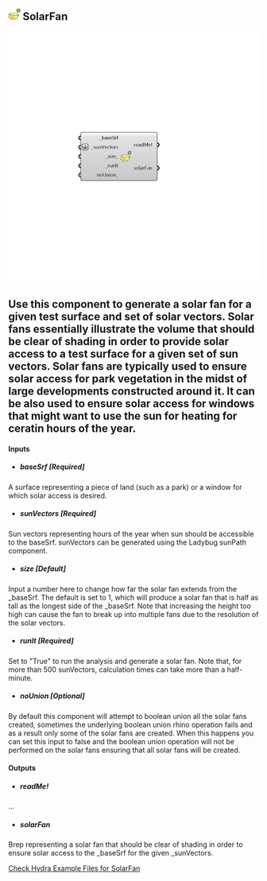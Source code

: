 ## ![](../../images/icons/SolarFan.png) SolarFan

![](../../images/components/SolarFan.png)

Use this component to generate a solar fan for a given test surface and set of solar vectors.  Solar fans essentially illustrate the volume that should be clear of shading in order to provide solar access to a test surface for a given set of sun vectors.
 Solar fans are typically used to ensure solar access for park vegetation in the midst of large developments constructed around it.  It can be also used to ensure solar access for windows that might want to use the sun for heating for ceratin hours of the year.
 -
 

#### Inputs
* ##### baseSrf [Required]
A surface representing a piece of land (such as a park) or a window for which solar access is desired.
* ##### sunVectors [Required]
Sun vectors representing hours of the year when sun should be accessible to the baseSrf. sunVectors can be generated using the Ladybug sunPath component.
* ##### size [Default]
Input a number here to change how far the solar fan extends from the _baseSrf.  The default is set to 1, which will produce a solar fan that is half as tall as the longest side of the _baseSrf. Note that increasing the height too high can cause the fan to break up into multiple fans due to the resolution of the solar vectors.
* ##### runIt [Required]
Set to "True" to run the analysis and generate a solar fan. Note that, for more than 500 sunVectors, calculation times can take more than a half-minute.
* ##### noUnion [Optional]
By default this component will attempt to boolean union all the solar fans created, sometimes the underlying boolean union rhino operation fails and as a result only some of the solar fans are created.
 When this happens you can set this input to false and the boolean union operation will not be performed on the solar fans ensuring that all solar fans will be created.

#### Outputs
* ##### readMe!
...
* ##### solarFan
Brep representing a solar fan that should be clear of shading in order to ensure solar access to the _baseSrf for the given _sunVectors.


[Check Hydra Example Files for SolarFan](https://hydrashare.github.io/hydra/index.html?keywords=Ladybug_SolarFan)